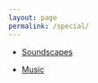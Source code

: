 ```yaml
---
layout: page
permalink: /special/
---
```


- [Soundscapes](https://www.ekr.blog/sounds)

- [Music](https://www.ekr.blog/music)
